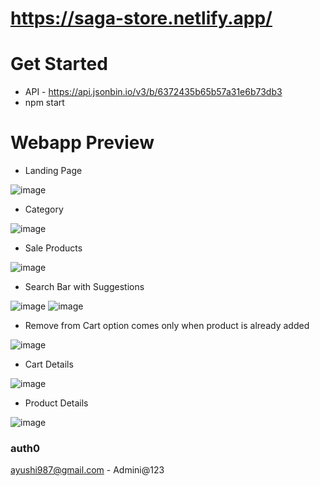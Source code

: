 # https://saga-store.netlify.app/

# Get Started
* API - https://api.jsonbin.io/v3/b/6372435b65b57a31e6b73db3
* npm start

# Webapp Preview

* Landing Page

![image](https://user-images.githubusercontent.com/64698800/201852395-b1f4776b-ab0c-47f3-a926-5fd4d17c7642.png)

* Category

![image](https://user-images.githubusercontent.com/64698800/201852491-3200e9b0-32fb-4385-8b1e-20dd3698bb82.png)

* Sale Products

![image](https://user-images.githubusercontent.com/64698800/201852576-16ca6aca-f0a9-4388-a3e0-0321d234f008.png)

* Search Bar with Suggestions

![image](https://user-images.githubusercontent.com/64698800/201852626-00e44cec-2efd-4df1-9c95-2a5861e1bbc0.png)
![image](https://user-images.githubusercontent.com/64698800/201852655-90b10e1e-3eca-4111-898c-f27a650ee86c.png)

* Remove from Cart option comes only when product is already added

![image](https://user-images.githubusercontent.com/64698800/201852729-44be5c27-1303-4fbf-b0e6-586fd71ecc88.png)

* Cart Details

![image](https://user-images.githubusercontent.com/64698800/201852765-c58cb762-8c03-45f3-946a-c6f2839d062f.png)

* Product Details

![image](https://user-images.githubusercontent.com/64698800/201852843-e8ec739b-705b-4eca-8850-9e20cd3e2e1b.png)

### auth0
ayushi987@gmail.com - Admini@123

